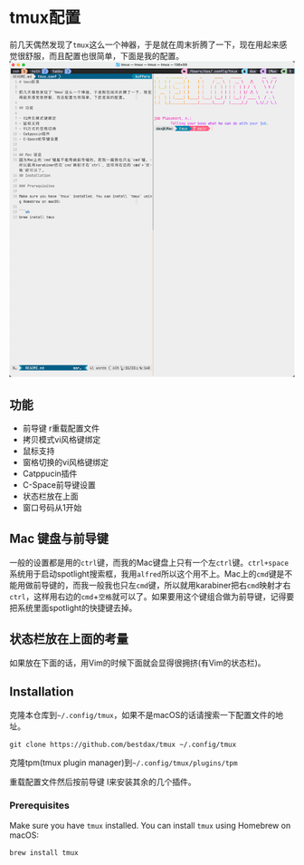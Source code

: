 # tmux配置

前几天偶然发现了`tmux`这么一个神器，于是就在周末折腾了一下，现在用起来感觉很舒服，而且配置也很简单，下面是我的配置。
![截图](./screenshot.png)

## 功能
- 前导键 r重载配置文件
- 拷贝模式vi风格键绑定
- 鼠标支持
- 窗格切换的vi风格键绑定
- Catppucin插件
- C-Space前导键设置
- 状态栏放在上面
- 窗口号码从1开始


## Mac 键盘与前导键
一般的设置都是用的`ctrl`键，而我的Mac键盘上只有一个左`ctrl`键。`ctrl+space`系统用于启动spotlight搜索框，我用`alfred`所以这个用不上。Mac上的`cmd`键是不能用做前导键的，而我一般我也只左`cmd`键，所以就用karabiner把右`cmd`映射才右`ctrl`，这样用右边的`cmd`+`空格`就可以了。如果要用这个键组合做为前导键，记得要把系统里面spotlight的快捷键去掉。

## 状态栏放在上面的考量
如果放在下面的话，用Vim的时候下面就会显得很拥挤(有Vim的状态栏)。

## Installation
克隆本仓库到`~/.config/tmux`，如果不是macOS的话请搜索一下配置文件的地址。
```
git clone https://github.com/bestdax/tmux ~/.config/tmux
```
克隆tpm(tmux plugin manager)到`~/.config/tmux/plugins/tpm`

重载配置文件然后按前导键 I来安装其余的几个插件。
### Prerequisites

Make sure you have `tmux` installed. You can install `tmux` using Homebrew on macOS:

```sh
brew install tmux
